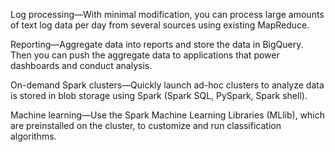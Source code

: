 Log processing—With minimal modification, you can process large amounts of text log data per day from several sources using existing MapReduce.

Reporting—Aggregate data into reports and store the data in BigQuery. Then you can push the aggregate data to applications that power dashboards and conduct analysis.

On-demand Spark clusters—Quickly launch ad-hoc clusters to analyze data is stored in blob storage using Spark (Spark SQL, PySpark, Spark shell).

Machine learning—Use the Spark Machine Learning Libraries (MLlib), which are preinstalled on the cluster, to customize and run classification algorithms.
